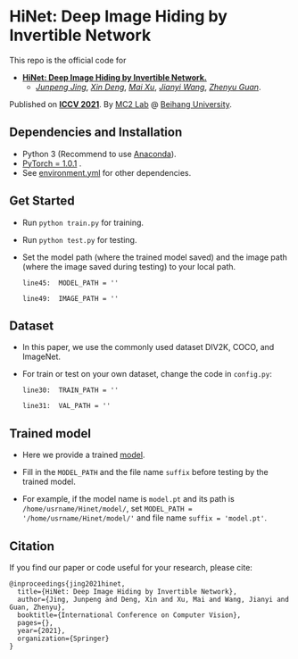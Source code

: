 # HiNet: Deep Image Hiding by Invertible Network
This repo is the official code for

* [**HiNet: Deep Image Hiding by Invertible Network.**](https://) 
  * [*Junpeng Jing*](https://tomtomtommi.github.io/), [*Xin Deng*](http://www.commsp.ee.ic.ac.uk/~xindeng/), [*Mai Xu*](http://shi.buaa.edu.cn/MaiXu/zh_CN/index.htm), [*Jianyi Wang*](http://buaamc2.net/html/Members/jianyiwang.html), [*Zhenyu Guan*](http://cst.buaa.edu.cn/info/1071/2542.htm).

Published on [**ICCV 2021**](http://iccv2021.thecvf.com/home).
By [MC2 Lab](http://buaamc2.net/) @ [Beihang University](http://ev.buaa.edu.cn/).

## Dependencies and Installation
- Python 3 (Recommend to use [Anaconda](https://www.anaconda.com/download/#linux)).
- [PyTorch = 1.0.1](https://pytorch.org/) .
- See [environment.yml](https://github.com/) for other dependencies.


## Get Started
- Run `python train.py` for training.

- Run `python test.py` for testing.

- Set the model path (where the trained model saved) and the image path (where the image saved during testing) to your local path. 

    `line45:  MODEL_PATH = '' ` 

    `line49:  IMAGE_PATH = '' ` 

## Dataset
- In this paper, we use the commonly used dataset DIV2K, COCO, and ImageNet.

- For train or test on your own dataset, change the code in `config.py`:

    `line30:  TRAIN_PATH = '' ` 

    `line31:  VAL_PATH = '' `


## Trained model
- Here we provide a trained [model](https://drive.google.com/file).

- Fill in the `MODEL_PATH` and the file name `suffix` before testing by the trained model.

- For example, if the model name is `model.pt` and its path is `/home/usrname/Hinet/model/`, 
set `MODEL_PATH = '/home/usrname/Hinet/model/'` and file name `suffix = 'model.pt'`.

## Citation
If you find our paper or code useful for your research, please cite:
```
@inproceedings{jing2021hinet,
  title={HiNet: Deep Image Hiding by Invertible Network},
  author={Jing, Junpeng and Deng, Xin and Xu, Mai and Wang, Jianyi and Guan, Zhenyu},
  booktitle={International Conference on Computer Vision},
  pages={},
  year={2021},
  organization={Springer}
}
```
